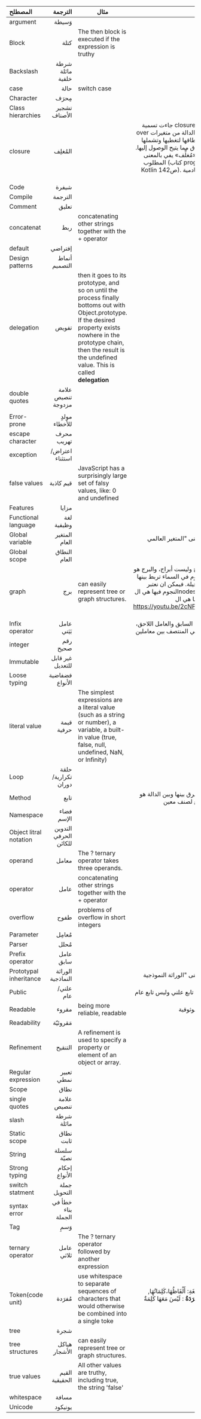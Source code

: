 | المصطلح                |               الترجمة | مثال                                                         |                                                       ملاحظة |
| :--------------------- | --------------------: | ------------------------------------------------------------ | -----------------------------------------------------------: |
| argument               |                 وَسيطة |                                                              |                                                              |
| Block                  |                  كتلة | The then block is executed if the expression is truthy       |                                                              |
| Backslash              |      شرطة مائلة خلفية |                                                              |                                                              |
| case                   |                  حالة | switch case                                                  |                                                              |
| Character              |                  مِحرَف |                                                              |                                                              |
| Class hierarchies      |         تشجير الأصناف |                                                              |                                                              |
| closure                |                المُغلِف |                                                              | جاءت تسمية closure من close over أي اقتراب الدالة من متغيرات تقع خارج نطاقها لتغطيها وتشملها ضمن النطاق مما يتيح الوصول إليها. لا أظن أن «مُغلِّف» يفي بالمعنى المطلوب (كتاب programming  Kotlin ص142). المصدر: اكادمية حسوب |
| Code                   |                 شيفرة |                                                              |                                                              |
| Compile                |               الترجمة |                                                              |                                                              |
| Comment                |                 تعليق |                                                              |                                                              |
| concatenat             |                   ربط | concatenating other strings together with the + operator     |                                                              |
| default                |               إفتراضي |                                                              |                                                              |
| Design patterns        |         أنماط التصميم |                                                              |                                                              |
| delegation             |                 تفويض | then it goes to its prototype, and so on until the process finally bottoms out with Object.prototype. If the desired property exists nowhere in the prototype chain, then the result is the undefined value. This is called **delegation** |                                                              |
| double quotes          |    علامة تنصيص مزدوجة |                                                              |                                                              |
|                        |                       |                                                              |                                                              |
| Error-prone            |          مولدٍ للأخطاء |                                                              |                                                              |
| escape character       |            محرف تهريب |                                                              |                                                              |
| exception              |        اعتراض/استثناء |                                                              |                                                              |
| false values           |             قيم كاذبة | JavaScript has a surprisingly large set of falsy values, like: 0 and undefined |                                                              |
| Features               |                 مزايا |                                                              |                                                              |
| Functional language    |            لغة وظيفية |                                                              |                                                              |
| Global variable        |         المتغير العام |                                                              |                                لا يصح معنى "المتغير العالمي" |
| Global scope           |          النطاق العام |                                                              |                                                              |
| graph                  |                   برج | can easily represent tree or graph structures.               | جمعها بروج وليست أبراج، والبرج هو تشكيلة نجوم في السماء تربط بينها خطوط متخيلة. فيمكن ان نعتبر النجوم فيها هي الnodes والخطوط بينها هي الedges.   https://youtu.be/2cNFB9i6j7U?t=1148 |
| Infix operator         |             عامل بَيَني |                                                              | مثل العامل السابق والعامل اللاحق، فهذا يأتي في المنتصف بين معاملين |
| integer                |              رقم صحيح |                                                              |                                                              |
| Immutable              |      غير قابل للتعديل |                                                              |                                                              |
| Loose typing           |       فضفاضية الأنواع |                                                              |                                                              |
| literal value          |            قيمة حرفية | The simplest expressions are a literal value (such as a string or number), a variable, a built-in value (true, false, null, undefined, NaN, or Infinity) |                                                              |
| Loop                   |    حلقة تكرارية/دوران |                                                              |                                                              |
| Method                 |                  تابع |                                                              |     حيث أن الفرق بينها وبين الدالة هو في أنها تتبع لصنف معين |
| Namespace              |            فضاء الإسم |                                                              |                                                              |
| Object litral notation | التدوين الحرفي للكائن |                                                              |                                                              |
| operand                |                 معامل | The ? ternary operator takes three operands.                 |                                                              |
| operator               |                  عامل | concatenating other strings together with the + operator     |                                                              |
| overflow               |                  طفوح | problems of overflow in short integers                       |                                                              |
| Parameter              |                 مُعامِل |                                                              |                                                              |
| Parser                 |                  مُحلل |                                                              |                                                              |
| Prefix operator        |             عامل سابق |                                                              |                                                              |
| Prototypal inheritance |     الوراثة النماذجية |                                                              |                              لا يصح معنى "الوراثة النموذجية" |
| Public                 |              علني/عام |                                                              |                             يفضل قول تابع علني وليس تابع عام |
| Readable               |                 مقروء | being more reliable, readable                                |                                              على وزن موثوقية |
| Readability            |               مَقروئيّة |                                                              |                                                              |
| Refinement             |               التنقيح | A refinement is used to specify a property or element of an object or array. |                                                              |
| Regular expression     |            تعبير نمطي |                                                              |                                                              |
| Scope                  |                  نطاق |                                                              |                                                              |
| single quotes          |           علامة تنصيص |                                                              |                                                              |
| slash                  |            شرطة مائلة |                                                              |                                                              |
| Static scope           |             نطاق ثابت |                                                              |                                                              |
| String                 |            سلسلة نصيّة |                                                              |                                                              |
| Strong typing          |         إحكام الأنواع |                                                              |                                                              |
| switch statment        |          جملة التحويل |                                                              |                                                              |
| syntax error           |    خطأ في بناء الجملة |                                                              |                                                              |
| Tag                    |                   وَسمِ |                                                              |                                                              |
| ternary operator       |            عامل ثلاثي | The ? ternary operator followed by another expression        |                                                              |
| Token(code unit)       |                 مُفرَدة | use whitespace to separate sequences of characters that would otherwise be combined into a single toke | **مُفْرَدَاتُ** اللُّغَةِ: أَلْفَاظُهَا،كَلِمَاتُهَا, الكَلِمَةُ **الْمُفْرَدَةُ** : لَيْسَ مَعَهَا كَلِمَةٌ غَيْرُهَا |
| tree                   |                  شجرة |                                                              |                                                              |
| tree structures        |         هياكل الأشجار | can easily represent tree or graph structures.               |                                                              |
| true values            |        القيم الحقيقية | All other values are truthy, including true, the string 'false' |                                                              |
| whitespace             |                 مسافة |                                                              |                                                              |
| Unicode                |               يونيكود |                                                              |                                                              |

